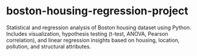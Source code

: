 # boston-housing-regression-project
Statistical and regression analysis of Boston housing dataset using Python. Includes visualization, hypothesis testing (t-test, ANOVA, Pearson correlation), and linear regression insights based on housing, location, pollution, and structural attributes.
